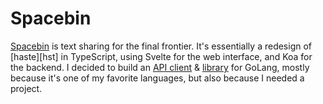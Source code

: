 # Spacebin

[Spacebin][spc] is text sharing for the final frontier. It's essentially a redesign of [haste][hst] in TypeScript,
using Svelte for the web interface, and Koa for the backend. I decided to build an [API client][lunar] & [library][api] for GoLang,
mostly because it's one of my favorite languages, but also because I needed a project.


[spc]: https://spaceb.in
[lunar]: ./lunar/index.html
[api]: ./gospacebin/index.html
